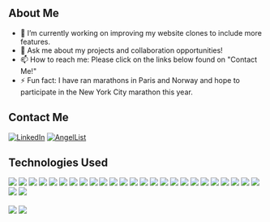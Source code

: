 ## About Me
- 🔭 I’m currently working on improving my website clones to include more features.
- 💬 Ask me about my projects and collaboration opportunities!
- 📫 How to reach me: Please click on the links below found on "Contact Me!"
- ⚡ Fun fact: I have ran marathons in Paris and Norway and hope to participate in the New York City marathon this year.
                                                                            
## Contact Me
[![LinkedIn](https://img.shields.io/badge/linkedin-%230077B5.svg?style=for-the-badge&logo=linkedin&logoColor=white)](https://www.linkedin.com/in/ann-donnelly/)
[![AngelList](https://img.shields.io/badge/AngelList-%23D4D4D4.svg?style=for-the-badge&logo=AngelList&logoColor=black)](https://angel.co/u/ann-donnelly-1)

## Technologies Used
<p>
<!-- languages -->
<img src="https://img.shields.io/badge/JavaScript-323330?style=for-the-badge&logo=javascript&logoColor=F7DF1E" />
<img src="https://img.shields.io/badge/Python-3776AB?style=for-the-badge&logo=python&logoColor=white" />
<img src="https://img.shields.io/badge/CSS3-1572B6?style=for-the-badge&logo=css3&logoColor=white" />
<img src="https://img.shields.io/badge/HTML5-E34F26?style=for-the-badge&logo=html5&logoColor=white" />
<img src="https://img.shields.io/badge/markdown-%23000000.svg?style=for-the-badge&logo=markdown&logoColor=white" />
<img src="https://img.shields.io/badge/json-5E5C5C?style=for-the-badge&logo=json&logoColor=white" />
<!-- Frameworks -->
<img src="https://img.shields.io/badge/Node.js-339933?style=for-the-badge&logo=nodedotjs&logoColor=white" />
<img src="https://img.shields.io/badge/npm-CB3837?style=for-the-badge&logo=npm&logoColor=white" />
<img src="https://img.shields.io/badge/React-20232A?style=for-the-badge&logo=react&logoColor=61DAFB" />
<img src="https://img.shields.io/badge/React_Router-CA4245?style=for-the-badge&logo=react-router&logoColor=white)"/>
<img src="https://img.shields.io/badge/Redux-593D88?style=for-the-badge&logo=redux&logoColor=white" />
<img src="https://img.shields.io/badge/Express.js-000000?style=for-the-badge&logo=express&logoColor=white" />
<img src="https://img.shields.io/badge/Pug-FFF?style=for-the-badge&logo=pug&logoColor=A86454)"/>

<img src="https://img.shields.io/badge/Flask-000000?style=for-the-badge&logo=flask&logoColor=white" />
<img src="https://img.shields.io/badge/Git-F05032?style=for-the-badge&logo=git&logoColor=white" />
<img src="https://img.shields.io/badge/Docker-2CA5E0?style=for-the-badge&logo=docker&logoColor=white" />
<img src="https://img.shields.io/badge/Postman-FF6C37?style=for-the-badge&logo=Postman&logoColor=white" />
<img src="https://img.shields.io/badge/JWT-000000?style=for-the-badge&logo=JSON%20web%20tokens&logoColor=white" />
<!-- cloud -->
<img src="https://img.shields.io/badge/Heroku-430098?style=for-the-badge&logo=heroku&logoColor=white" />

<!-- os -->
<!-- ide -->
<img src="https://img.shields.io/badge/Visual_Studio_Code-0078D4?style=for-the-badge&logo=visual%20studio%20code&logoColor=white" />
<!-- misc -->
<!-- <img src="https://img.shields.io/badge/Raspberry%20Pi-A22846?style=for-the-badge&logo=Raspberry%20Pi&logoColor=white" /> -->
<!-- <img src="https://img.shields.io/badge/gimp-5C5543?style=for-the-badge&logo=gimp&logoColor=white" /> -->
<!-- <img src="https://img.shields.io/badge/adobe-%23FF0000.svg?style=for-the-badge&logo=adobe&logoColor=white)"/> -->
<img src="https://img.shields.io/badge/AWS-%23FF9900.svg?style=for-the-badge&logo=amazon-aws&logoColor=white)"/>
<img src="https://img.shields.io/badge/postgres-%23316192.svg?style=for-the-badge&logo=postgresql&logoColor=white)"/>
<img src="https://img.shields.io/badge/Sequelize-52B0E7?style=for-the-badge&logo=Sequelize&logoColor=white)"/>
<img src="https://img.shields.io/badge/Jest-C21325?style=for-the-badge&logo=jest&logoColor=white" />
<img src="https://img.shields.io/badge/-cypress-%23E5E5E5?style=for-the-badge&logo=cypress&logoColor=058a5e)"/>
<img src="https://img.shields.io/badge/-mocha-%238D6748?style=for-the-badge&logo=mocha&logoColor=white)"/>
<img src="https://img.shields.io/badge/MUI-%230081CB.svg?style=for-the-badge&logo=material-ui&logoColor=white)"/>
<p/>
                                                                                                                                             
<img align="center" src="https://github-readme-stats.vercel.app/api/top-langs/?username=anndonnelly&layout=compact" />
<img align="center" src="https://github-readme-stats.vercel.app/api?username=anndonnelly&count_private=true&show_icons=true&theme=tokyonight" />
<!--
**anndonnelly/anndonnelly** is a ✨ _special_ ✨ repository because its `README.md` (this file) appears on your GitHub profile.

Here are some ideas to get you started:


- 🌱 I’m currently learning ...
- 👯 I’m looking to collaborate on ...
- 🤔 I’m looking for help with ...
- 😄 Pronouns: ...

-->
